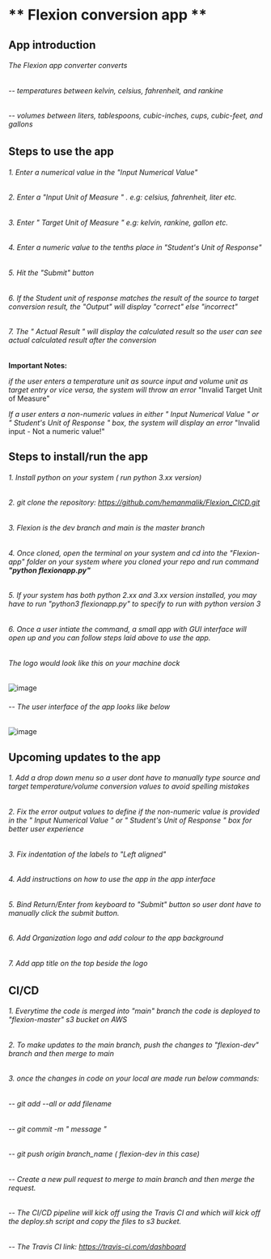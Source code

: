 # ** Flexion conversion app **

## App introduction

###### The Flexion app converter converts

###### -- temperatures between kelvin, celsius, fahrenheit, and rankine

###### -- volumes between liters, tablespoons, cubic-inches, cups, cubic-feet, and gallons

## Steps to use the app

###### 1. Enter a numerical value in the "Input Numerical Value"

###### 2. Enter a "Input Unit of Measure " . e.g: celsius, fahrenheit, liter etc.

###### 3. Enter " Target Unit of Measure " e.g: kelvin, rankine, gallon etc.

###### 4. Enter a numeric value to the tenths place in "Student's Unit of Response"

###### 5. Hit the "Submit" button

###### 6. If the Student unit of response matches the result of the source to target conversion result, the "Output" will display "correct" else "incorrect"

###### 7. The " Actual Result " will display the calculated result so the user can see actual calculated result after the conversion

**Important Notes:**

_if the user enters a temperature unit as source input and volume unit as target entry or vice versa, the system will throw an error_ "Invalid Target Unit of Measure"

_If a user enters a non-numeric values in either " Input Numerical Value " or " Student's Unit of Response " box, the system will display an error_ "Invalid input - Not a numeric value!"

## Steps to install/run the app

###### 1. Install python on your system ( run python 3.xx version)

###### 2. git clone the repository: https://github.com/hemanmalik/Flexion_CICD.git

###### 3. Flexion is the dev branch and main is the master branch

###### 4. Once cloned, open the terminal on your system and cd into the "Flexion-app" folder on your system where you cloned your repo and run command **"python flexionapp.py"**

###### 5. If your system has both python 2.xx and 3.xx version installed, you may have to run "python3 flexionapp.py" to specify to run with python version 3

###### 6. Once a user intiate the command, a small app with GUI interface will open up and you can follow steps laid above to use the app.

###### The logo would look like this on your machine dock

![image](https://user-images.githubusercontent.com/8081454/102726008-c333ee00-42e0-11eb-937c-6460249dafc3.png)

###### -- The user interface of the app looks like below

![image](https://user-images.githubusercontent.com/8081454/102697518-eb95ec80-41fb-11eb-93a8-dc9a60fe375a.png)

## Upcoming updates to the app

###### 1. Add a drop down menu so a user dont have to manually type source and target temperature/volume conversion values to avoid spelling mistakes

###### 2. Fix the error output values to define if the non-numeric value is provided in the " Input Numerical Value " or " Student's Unit of Response " box for better user experience

###### 3. Fix indentation of the labels to "Left aligned"

###### 4. Add instructions on how to use the app in the app interface

###### 5. Bind Return/Enter from keyboard to "Submit" button so user dont have to manually click the submit button.

###### 6. Add Organization logo and add colour to the app background

###### 7. Add app title on the top beside the logo

## CI/CD

###### 1. Everytime the code is merged into "main" branch the code is deployed to "flexion-master" s3 bucket on AWS

###### 2. To make updates to the main branch, push the changes to "flexion-dev" branch and then merge to main

###### 3. once the changes in code on your local are made run below commands:

###### -- git add --all or add filename

###### -- git commit -m " message "

###### -- git push origin branch_name ( flexion-dev in this case)

###### -- Create a new pull request to merge to main branch and then merge the request.

###### -- The CI/CD pipeline will kick off using the Travis CI and which will kick off the deploy.sh script and copy the files to s3 bucket.

###### -- The Travis CI link: https://travis-ci.com/dashboard

